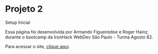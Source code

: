 # Projeto 2
 Setup Inicial

 Essa página foi desenvolvida por Armando Figueiredoe e Roger Hainz, durante o bootcamp da IronHack WebDev São Paulo - Turma Agosto 82.

 Para acessar o site, [clique aqui](https://63246d30508f1f33a3207254--benevolent-hotteok-17590e.netlify.app/).
 